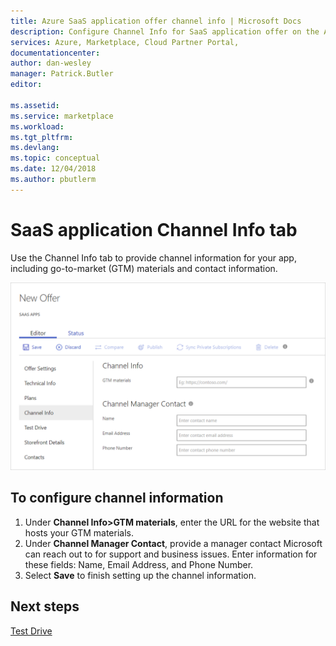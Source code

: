 ```yaml
---
title: Azure SaaS application offer channel info | Microsoft Docs
description: Configure Channel Info for SaaS application offer on the Azure Marketplace.
services: Azure, Marketplace, Cloud Partner Portal, 
documentationcenter:
author: dan-wesley
manager: Patrick.Butler  
editor:

ms.assetid: 
ms.service: marketplace
ms.workload: 
ms.tgt_pltfrm: 
ms.devlang: 
ms.topic: conceptual
ms.date: 12/04/2018
ms.author: pbutlerm
---
```


# SaaS application Channel Info tab

Use the Channel Info tab to provide channel information for your app, including go-to-market (GTM) materials and contact information.

![Channel info form](./media/saas-channel-info.png)

## To configure channel information

1. Under **Channel Info>GTM materials**, enter the URL for the website that hosts your GTM materials.
2. Under **Channel Manager Contact**, provide a manager contact Microsoft can reach out to for support and business issues. Enter information for these fields: Name, Email Address, and Phone Number.
3. Select **Save** to finish setting up the channel information. 

## Next steps

[Test Drive](./cpp-testdrive-tab.md)